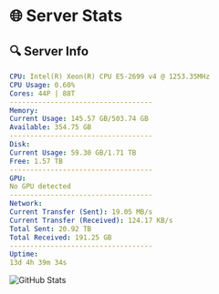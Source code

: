 # 🌐 Server Stats
## 🔍 Server Info
```yaml
CPU: Intel(R) Xeon(R) CPU E5-2699 v4 @ 1253.35MHz
CPU Usage: 0.60%
Cores: 44P | 88T
-----------------------------------
Memory:
Current Usage: 145.57 GB/503.74 GB
Available: 354.75 GB
-----------------------------------
Disk:
Current Usage: 59.30 GB/1.71 TB
Free: 1.57 TB
-----------------------------------
GPU:
No GPU detected
-----------------------------------
Network:
Current Transfer (Sent): 19.05 MB/s
Current Transfer (Received): 124.17 KB/s
Total Sent: 20.92 TB
Total Received: 191.25 GB
-----------------------------------
Uptime:
13d 4h 39m 34s
```
![GitHub Stats](https://img.shields.io/badge/Updated-2025-03-21_02:02:23-blue)